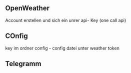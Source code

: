 ## OpenWeather
Account erstellen und sich ein unrer api- Key (one call api)

## COnfig
key im ordner config - config datei unter weather token

## Telegramm

